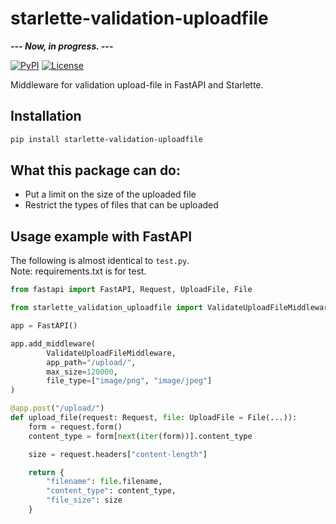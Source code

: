 # starlette-validation-uploadfile

***--- Now, in progress. ---***

[![PyPI](https://img.shields.io/pypi/v/starlette-validation-uploadfile?color=orange)](https://pypi.org/project/starlette-validation-uploadfile/)
[![License](https://img.shields.io/github/license/terib0l/starlette-validation-uploadfile)](https://github.com/terib0l/starlette-validation-uploadfile/blob/main/LICENSE)

Middleware for validation upload-file in FastAPI and Starlette.

## Installation

```bash
pip install starlette-validation-uploadfile
```

## What this package can do:

- Put a limit on the size of the uploaded file
- Restrict the types of files that can be uploaded

## Usage example with FastAPI

The following is almost identical to `test.py`.  
Note: requirements.txt is for test.

```python
from fastapi import FastAPI, Request, UploadFile, File 

from starlette_validation_uploadfile import ValidateUploadFileMiddleware

app = FastAPI()

app.add_middleware(
        ValidateUploadFileMiddleware,
        app_path="/upload/",
        max_size=120000,
        file_type=["image/png", "image/jpeg"]
)

@app.post("/upload/")
def upload_file(request: Request, file: UploadFile = File(...)):
    form = request.form()
    content_type = form[next(iter(form))].content_type

    size = request.headers["content-length"]

    return {
        "filename": file.filename,
        "content_type": content_type,
        "file_size": size
    }
```
